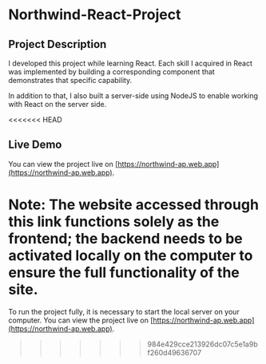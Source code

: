 # Northwind-React-Project

## Project Description

I developed this project while learning React. Each skill I acquired in React was implemented by building a corresponding component that demonstrates that specific capability.

In addition to that, I also built a server-side using NodeJS to enable working with React on the server side.

<<<<<<< HEAD
## Live Demo

You can view the project live on [https://northwind-ap.web.app](https://northwind-ap.web.app).

**Note:** The website accessed through this link functions solely as the frontend; the backend needs to be activated locally on the computer to ensure the full functionality of the site.
=======
To run the project fully, it is necessary to start the local server on your computer.
You can view the project live on [https://northwind-ap.web.app](https://northwind-ap.web.app).
>>>>>>> 984e429cce213926dc07c5e1a9bf260d49636707
